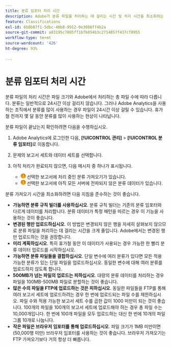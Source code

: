 ```yaml
---
title: 분류 임포터 처리 시간
description: Adobe가 분류 파일을 처리하는 데 걸리는 시간 및 처리 시간을 최소화하는 방법을 이해합니다.
feature: Classifications
exl-id: 6b8b87f1-5dbc-46b8-9912-0e3086ff4b2a
source-git-commit: a83195c7805ff1bfb854b3c2714857f437cf8955
workflow-type: tm+mt
source-wordcount: '426'
ht-degree: 93%

---
```


# 분류 임포터 처리 시간

분류 파일의 처리 시간은 파일 크기와 Adobe에서 처리하는 총 파일 수에 따라 다릅니다. 분류는 일반적으로 24시간 이상 걸리지 않습니다. 그러나 Adobe Analytics을 사용하는 조직에서 분류를 많이 사용하는 경우 파일이 24시간 이상 걸릴 수 있습니다. 휴가철 전까지 몇 달 동안 분류를 많이 사용하는 현상이 나타납니다.

분류 파일이 끝났는지 확인하려면 다음을 수행하십시오.

1. Adobe Analytics에 로그인한 다음, **[!UICONTROL 관리]** > **[!UICONTROL 분류 임포터]**&#x200B;로 이동합니다.
2. 문제의 보고서 세트와 데이터 세트를 선택합니다.
3. 아직 처리가 완료되지 않으면, 다음 메시지 중 하나가 표시됩니다.

   * ![알림](assets/icon_notice_notice.gif) 선택한 보고서에 처리 중인 분류 가져오기가 있습니다.
   * ![알림](assets/icon_notice_notice.gif) 선택한 보고서에 아직 모든 서버에 전파되지 않은 분류 데이터가 있습니다.

분류 가져오기 시간을 최소화하려면 다음 지침을 준수하는 것이 좋습니다.

* **가능하면 분류 규칙 빌더를 사용하십시오**. 분류 규칙 빌더는 기존의 분류 임포터와 다르게 데이터를 처리합니다. 분류 데이터가 특정 패턴을 따르는 경우 이 기능을 사용하는 것이 좋습니다.
* **변경된 행만 업로드하십시오**. 이 방법은 변경되지 않은 행을 자세히 살펴보지 않으므로 분류 파일을 처리하는 데 걸리는 시간을 크게 줄입니다. Adobe에서는 변경된 행만 업로드하는 것을 권장합니다.
* **미리 계획하십시오**. 특히 휴가철 동안 이 데이터가 사용되는 경우 가능한 한 빨리 분류 데이터 업로드를 시작하십시오.
* **가능하면 분류 파일들을 결합하십시오**. 단일 변수에 여러 분류가 있다면 모든 적용 가능한 분류가 있는 단일 파일을 업로드하십시오. 동일한 변수에 대해 여러 분류를 업로드하지 않도록 합니다.
* **500MB가 넘는 파일의 업로드는 피하십시오**. 대량의 분류 데이터를 처리하는 경우 파일을 100MB-500MB 파일로 분할하는 것이 좋습니다.
* **많은 수의 파일을 FTP에 업로드하는 것은 피하십시오**. 동일한 파일들을 FTP를 통해 여러 보고서 세트에 업로드하려는 경우 한 번에 업로드되는 파일 수를 제한하십시오. 파일 수와 적용 가능한 보고서 세트 수를 곱한 값이 1000 미만이 되는 것이 좋습니다. 100개의 파일을 100개의 보고서 세트에 업로드해야 하는 경우 총 파일 수는 10,000개입니다. 한 번에 100개 파일을 모두 업로드하는 대신 한 번에 10개의 파일 그룹 10개로 나눕니다.
* **작은 파일은 브라우저 임포터를 통해 업로드하십시오**. 파일 크기가 1MB 미만이면 (50,000행 미만) 브라우저 임포터를 사용하는 것이 좋습니다. 브라우저 가져오기는 FTP 가져오기보다 거의 항상 더 빠릅니다.
